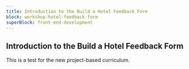 ```yaml
---
title: Introduction to the Build a Hotel Feedback Form
block: workshop-hotel-feedback-form
superBlock: front-end-development
---
```


## Introduction to the Build a Hotel Feedback Form

This is a test for the new project-based curriculum.
